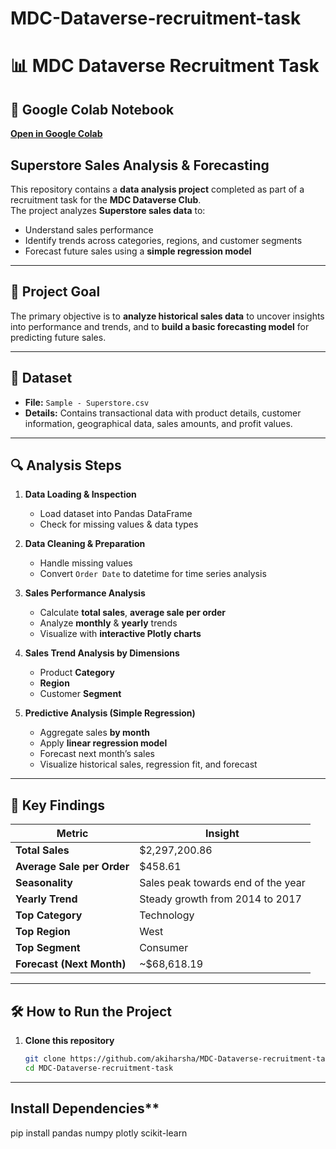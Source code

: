 # MDC-Dataverse-recruitment-task
# 📊 MDC Dataverse Recruitment Task  
## 🚀 Google Colab Notebook

[**Open in Google Colab**](https://colab.research.google.com/drive/1zj-Ts4Gsa5D0aiqjletZJxjETWyatDIN?usp=sharing)

## **Superstore Sales Analysis & Forecasting**  

This repository contains a **data analysis project** completed as part of a recruitment task for the **MDC Dataverse Club**.  
The project analyzes **Superstore sales data** to:  
- Understand sales performance  
- Identify trends across categories, regions, and customer segments  
- Forecast future sales using a **simple regression model**  

---

## 🎯 **Project Goal**
The primary objective is to **analyze historical sales data** to uncover insights into performance and trends, and to **build a basic forecasting model** for predicting future sales.

---

## 📂 **Dataset**
- **File:** `Sample - Superstore.csv`  
- **Details:** Contains transactional data with product details, customer information, geographical data, sales amounts, and profit values.  

---

## 🔍 **Analysis Steps**

1. **Data Loading & Inspection**  
   - Load dataset into Pandas DataFrame  
   - Check for missing values & data types  

2. **Data Cleaning & Preparation**  
   - Handle missing values  
   - Convert `Order Date` to datetime for time series analysis  

3. **Sales Performance Analysis**  
   - Calculate **total sales**, **average sale per order**  
   - Analyze **monthly** & **yearly** trends  
   - Visualize with **interactive Plotly charts**  

4. **Sales Trend Analysis by Dimensions**  
   - Product **Category**  
   - **Region**  
   - Customer **Segment**  

5. **Predictive Analysis (Simple Regression)**  
   - Aggregate sales **by month**  
   - Apply **linear regression model**  
   - Forecast next month’s sales  
   - Visualize historical sales, regression fit, and forecast  

---

## 📌 **Key Findings**

| Metric | Insight |
|--------|---------|
| **Total Sales** | $2,297,200.86 |
| **Average Sale per Order** | $458.61 |
| **Seasonality** | Sales peak towards end of the year |
| **Yearly Trend** | Steady growth from 2014 to 2017 |
| **Top Category** | Technology |
| **Top Region** | West |
| **Top Segment** | Consumer |
| **Forecast (Next Month)** | ~$68,618.19 |

---

## 🛠 **How to Run the Project**

1. **Clone this repository**  
   ```bash
   git clone https://github.com/akiharsha/MDC-Dataverse-recruitment-task.git
   cd MDC-Dataverse-recruitment-task

---

## Install Dependencies**
pip install pandas numpy plotly scikit-learn
